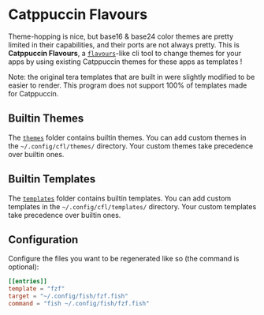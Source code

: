 # Catppuccin Flavours

Theme-hopping is nice, but base16 & base24 color themes are pretty limited in their capabilities, and their ports are not always pretty.
This is **Catppuccin Flavours**, a [`flavours`](https://github.com/Misterio77/flavours)-like cli tool to change themes for your apps by using existing Catppuccin themes for these apps as templates !

Note: the original tera templates that are built in were slightly modified to be easier to render. This program does not support 100% of templates made for Catppuccin.

## Builtin Themes

The [`themes`](./themes) folder contains builtin themes. You can add custom themes in the `~/.config/cfl/themes/` directory. Your custom themes take precedence over builtin ones.

## Builtin Templates

The [`templates`](./templates) folder contains builtin templates. You can add custom templates in the `~/.config/cfl/templates/` directory. Your custom templates take precedence over builtin ones.

## Configuration

Configure the files you want to be regenerated like so (the command is optional):

```toml
[[entries]]
template = "fzf"
target = "~/.config/fish/fzf.fish"
command = "fish ~/.config/fish/fzf.fish"
```

